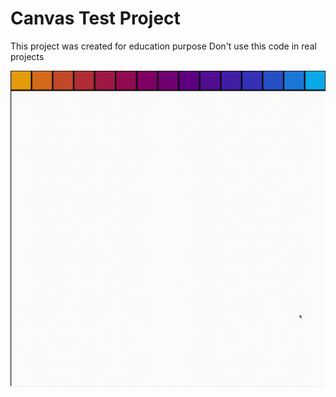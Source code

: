 # Canvas Test Project

This project was created for education purpose
Don't use this code in real projects

![using canvas](demo.gif)
